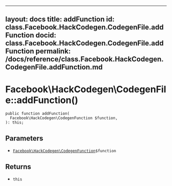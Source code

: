 
***

layout: docs
title: addFunction
id: class.Facebook.HackCodegen.CodegenFile.addFunction
docid: class.Facebook.HackCodegen.CodegenFile.addFunction
permalink: /docs/reference/class.Facebook.HackCodegen.CodegenFile.addFunction.md
---







# Facebook\\HackCodegen\\CodegenFile::addFunction()




``` Hack
public function addFunction(
  Facebook\HackCodegen\CodegenFunction $function,
): this;
```




## Parameters




+ [` Facebook\HackCodegen\CodegenFunction `](<class.Facebook.HackCodegen.CodegenFunction.md>)`` $function ``




## Returns




* ` this `